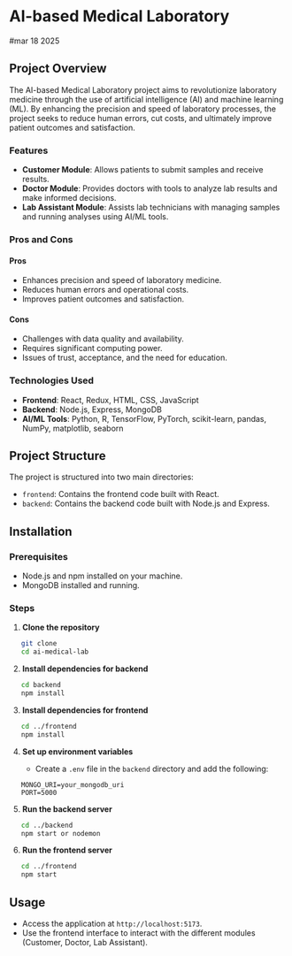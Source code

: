 # AI-based Medical Laboratory
#mar 18 2025
## Project Overview

The AI-based Medical Laboratory project aims to revolutionize laboratory medicine through the use of artificial intelligence (AI) and machine learning (ML). By enhancing the precision and speed of laboratory processes, the project seeks to reduce human errors, cut costs, and ultimately improve patient outcomes and satisfaction.

### Features

- **Customer Module**: Allows patients to submit samples and receive results.
- **Doctor Module**: Provides doctors with tools to analyze lab results and make informed decisions.
- **Lab Assistant Module**: Assists lab technicians with managing samples and running analyses using AI/ML tools.

### Pros and Cons

#### Pros

- Enhances precision and speed of laboratory medicine.
- Reduces human errors and operational costs.
- Improves patient outcomes and satisfaction.

#### Cons

- Challenges with data quality and availability.
- Requires significant computing power.
- Issues of trust, acceptance, and the need for education.

### Technologies Used

- **Frontend**: React, Redux, HTML, CSS, JavaScript
- **Backend**: Node.js, Express, MongoDB
- **AI/ML Tools**: Python, R, TensorFlow, PyTorch, scikit-learn, pandas, NumPy, matplotlib, seaborn

## Project Structure

The project is structured into two main directories:

- `frontend`: Contains the frontend code built with React.
- `backend`: Contains the backend code built with Node.js and Express.

## Installation

### Prerequisites

- Node.js and npm installed on your machine.
- MongoDB installed and running.

### Steps

1. **Clone the repository**

```bash
   git clone 
   cd ai-medical-lab
```

2. **Install dependencies for backend**

```bash
   cd backend
   npm install
```

3. **Install dependencies for frontend**

```bash
   cd ../frontend
   npm install
```

4. **Set up environment variables**

   - Create a `.env` file in the `backend` directory and add the following:

```text
   MONGO_URI=your_mongodb_uri
   PORT=5000
```

5. **Run the backend server**

```bash
   cd ../backend
   npm start or nodemon
```

6. **Run the frontend server**

```bash
   cd ../frontend
   npm start
```

## Usage

- Access the application at `http://localhost:5173`.
- Use the frontend interface to interact with the different modules (Customer, Doctor, Lab Assistant).
